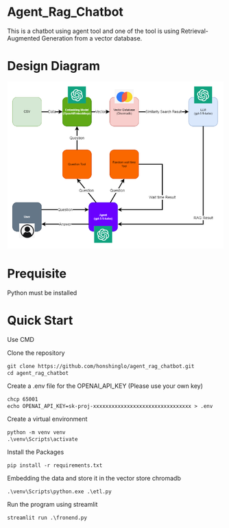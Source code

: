 # Agent_Rag_Chatbot
This is a chatbot using agent tool and one of the tool is using Retrieval-Augmented Generation from a vector database.

# Design Diagram
<div align="center"><img src="images/design.png" alt="design diagram"></div>

# Prequisite
Python must be installed

# Quick Start
Use CMD

Clone the repository
```
git clone https://github.com/honshinglo/agent_rag_chatbot.git
cd agent_rag_chatbot
```

Create a .env file for the OPENAI_API_KEY (Please use your own key)
```
chcp 65001
echo OPENAI_API_KEY=sk-proj-xxxxxxxxxxxxxxxxxxxxxxxxxxxxxxxx > .env
```

Create a virtual environment
```
python -m venv venv
.\venv\Scripts\activate
```

Install the Packages
```
pip install -r requirements.txt
```

Embedding the data and store it in the vector store chromadb
```
.\venv\Scripts\python.exe .\etl.py
```

Run the program using streamlit
```
streamlit run .\fronend.py
```
